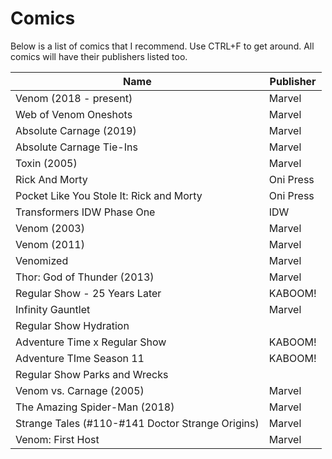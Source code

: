 Comics
===================

Below is a list of comics that I recommend. Use CTRL+F to get around. All comics will have their publishers listed too. <br>

|Name|Publisher|
|---|---|
|Venom (2018 - present)|Marvel|
|Web of Venom Oneshots|Marvel|
|Absolute Carnage (2019)|Marvel|
|Absolute Carnage Tie-Ins|Marvel|
|Toxin (2005)|Marvel|
|Rick And Morty|Oni Press|
|Pocket Like You Stole It: Rick and Morty|Oni Press|
|Transformers IDW Phase One|IDW|
|Venom (2003)|Marvel|
|Venom (2011)|Marvel|
|Venomized|Marvel|
|Thor: God of Thunder (2013)|Marvel|
|Regular Show - 25 Years Later|KABOOM!|
|Infinity Gauntlet|Marvel|
|Regular Show Hydration||
|Adventure Time x Regular Show|KABOOM!|
|Adventure TIme Season 11|KABOOM!|
|Regular Show Parks and Wrecks||
|Venom vs. Carnage (2005)|Marvel|
|The Amazing Spider-Man (2018)|Marvel|
|Strange Tales (#110-#141 Doctor Strange Origins)|Marvel|
|Venom: First Host|Marvel|

